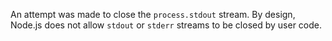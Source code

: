 
An attempt was made to close the `process.stdout` stream. By design, Node.js
does not allow `stdout` or `stderr` streams to be closed by user code.

<a id="ERR_TLS_CERT_ALTNAME_INVALID"></a>